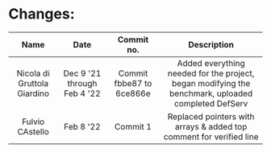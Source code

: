 Changes:
========

| Name | Date | Commit no. | Description |
|:----:|:----:|:----------:|:-----------:|
|Nicola di Gruttola Giardino | Dec 9 '21 through Feb 4 '22 | Commit fbbe87 to 6ce866e | Added everything needed for the project, began modifying the benchmark, uploaded completed DefServ |
|Fulvio CAstello | Feb 8 '22 | Commit 1 | Replaced pointers with arrays & added top comment for verified line |

